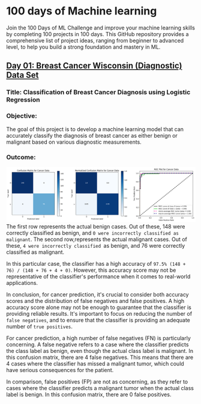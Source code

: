 # 100 days of Machine learning
Join the 100 Days of ML Challenge and improve your machine learning skills by completing 100 projects in 100 days. This GitHub repository provides a comprehensive list of project ideas, ranging from beginner to advanced level, to help you build a strong foundation and mastery in ML.

## [Day 01: Breast Cancer Wisconsin (Diagnostic) Data Set](00_Breast_Cancer_Prediction/)

### Title: Classification of Breast Cancer Diagnosis using Logistic Regression

### Objective: 
The goal of this project is to develop a machine learning model that can accurately classify the diagnosis of breast cancer as either benign or malignant based on various diagnostic measurements.

### Outcome:
![alt](00_Breast_Cancer_Prediction/report/output.png)
The first row represents the actual benign cases. Out of these, 148 were correctly classified as benign, and `0 were incorrectly classified as malignant`. The second row,represents the actual malignant cases. Out of these, `4 were incorrectly classified `as benign, and 76 were correctly classified as malignant.

In this particular case, the classifier has a high accuracy of `97.5% (148 + 76) / (148 + 76 + 4 + 0)`. However, this accuracy score may not be representative of the classifier's performance when it comes to real-world applications.

In conclusion, for cancer prediction, it's crucial to consider both accuracy scores and the distribution of false negatives and false positives. A high accuracy score alone may not be enough to guarantee that the classifier is providing reliable results. It's important to focus on reducing the number of `false negatives`, and to ensure that the classifier is providing an adequate number of `true positives`.

For cancer prediction, a high number of false negatives (FN) is particularly concerning. A false negative refers to a case where the classifier predicts the class label as benign, even though the actual class label is malignant. In this confusion matrix, there are 4 false negatives. This means that there are 4 cases where the classifier has missed a malignant tumor, which could have serious consequences for the patient.

In comparison, false positives (FP) are not as concerning, as they refer to cases where the classifier predicts a malignant tumor when the actual class label is benign. In this confusion matrix, there are 0 false positives.
